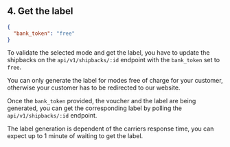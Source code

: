 ## 4. Get the label


```json
{
  "bank_token": "free"
}
```

To validate the selected mode and get the label, you have to update the shipbacks on the `api/v1/shipbacks/:id` endpoint with the `bank_token` set to `free`.

<aside class="notice">
  You can only generate the label for modes free of charge for your customer, otherwise your customer has to be redirected to our website.
</aside>

Once the `bank_token` provided, the voucher and the label are being generated, you can get the corresponding label by polling the `api/v1/shipbacks/:id` endpoint.

The label generation is dependent of the carriers response time, you can expect up to 1 minute of waiting to get the label.